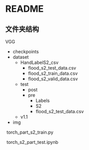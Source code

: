 # README

## 文件夹结构

VGG

 - checkpoints
 - dataset
   - HandLabelS2_csv
     - flood_s2_test_data.csv
     - flood_s2_train_data.csv
     - flood_s2_valid_data.csv
   - test
     - post
     - pre
       - Labels
       - S2
       - flood_s2_test_data.csv
   - v1.1
 - img

​	torch_part_s2_train.py

​	torch_s2_part_test.ipynb
